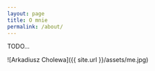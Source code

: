 ```yaml
---
layout: page
title: O mnie
permalink: /about/
---
```


TODO...


![Arkadiusz Cholewa]({{ site.url }}/assets/me.jpg)

